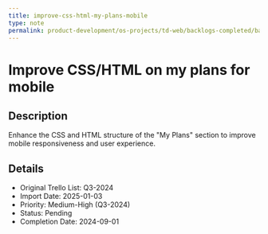```yaml
---
title: improve-css-html-my-plans-mobile
type: note
permalink: product-development/os-projects/td-web/backlogs-completed/backlog-specs/improve-css-html-my-plans-mobile
---
```


# Improve CSS/HTML on my plans for mobile

## Description
Enhance the CSS and HTML structure of the "My Plans" section to improve mobile responsiveness and user experience.

## Details
- Original Trello List: Q3-2024
- Import Date: 2025-01-03
- Priority: Medium-High (Q3-2024)
- Status: Pending
- Completion Date: 2024-09-01